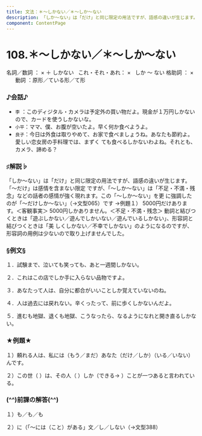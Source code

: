 ```yaml
---
title: 文法：＊～しかない／＊～しか～ない
description: 「しか～ない」は「だけ」と同じ限定の用法ですが、語感の違いが生じます。「～だけ」は感情を含まない限定 ですが、「～しか～ない」は「不足・不満・残念」などの話者の感情が強く現れます。この「～しか～ない」を更 に強調したのが「～だけしか～ない」（→文型065）です →例題１）
component: ContentPage
---
```



# 108.＊～しかない／＊～しか～ない
名詞／数詞 ： × ＋ しかない  
これ・それ・あれ： ×   しか ～ ない
格助詞 ： ×      
動詞 ：原形／ている形／て形      
### ♪会話♪
- `李` ：このディジタル・カメラは予定外の買い物だよ。現金が１万円しかないので、カードを使うしかないな。
- `小平`：ママ、僕、お腹が空いたよ。早く何か食べようよ。
- `良子`：今日は外食は取りやめて、お家で食べましょうね。あなたも節約よ。愛しい恋女房の手料理では、まずく ても食べるしかないわよね。それとも、カメラ、諦める？
### ♯解説♭
「しか～ない」は「だけ」と同じ限定の用法ですが、語感の違いが生じます。「～だけ」は感情を含まない限定 ですが、「～しか～ない」は「不足・不満・残念」などの話者の感情が強く現れます。この「～しか～ない」を更 に強調したのが「～だけしか～ない」（→文型065）です →例題１）
5000円だけあります。＜客観事実＞
5000円しかありません。＜不足・不満・残念＞ 動詞と結びつくときは「遊ぶしかない／遊んでしかいない／遊んでいるしかない」、形容詞と結びつくときは「美
しくしかない／不幸でしかない」のようになるのですが、形容詞の用例は少ないので取り上げませんでした。
### §例文§
１．試験まで、泣いても笑っても、あと一週間しかない。

２．これはこの店でしか手に入らない品物ですよ。

３．あなたって人は、自分に都合がいいことしか覚えていないのね。

４．人は過去には戻れない。辛くったって、前に歩くしかないんだよ。

５．進むも地獄、退くも地獄、こうなったら、なるようになれと開き直るしかない。
### ★例題★
１）頼れる人は、私には（もう／まだ）あなた（だけ／しか）（いる／いない）んです。

２）この世（ ）は、その人（ ）しか（できる→ ）ことが一つあると言われている。
### (^^)前課の解答(^^)
１）も／も／も

２）に（「～には（こと）がある」文／し／しない（→文型388）
